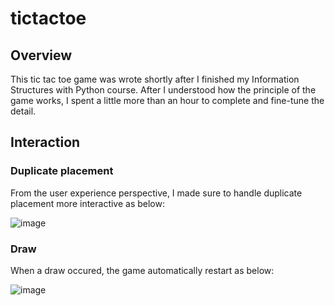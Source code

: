 # tictactoe

## Overview
This tic tac toe game was wrote shortly after I finished my Information Structures with Python course. After I understood how the principle of the game works, I spent a little more than an hour to complete and fine-tune the detail.

## Interaction

### Duplicate placement
From the user experience perspective, I made sure to handle duplicate placement more interactive as below:
  
![image](https://user-images.githubusercontent.com/84875731/149072117-b09a4d9c-292e-483d-8137-63004a02a16b.png)


### Draw
When a draw occured, the game automatically restart as below:

![image](https://user-images.githubusercontent.com/84875731/149072047-7d74331f-e36f-4019-82ea-918d3a9c8831.png)

